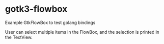 # gotk3-flowbox
Example GtkFlowBox to test golang bindings

User can select multiple items in the FlowBox, and the selection
is printed in the TextView.
